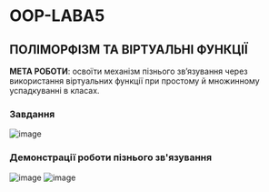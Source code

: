 # OOP-LABA5
ПОЛІМОРФІЗМ ТА ВІРТУАЛЬНІ ФУНКЦІЇ
--------------------
<b>МЕТА РОБОТИ</b>: освоїти механізм пізнього зв’язування через використання
віртуальних функції при простому й множинному успадкуванні в класах.

<h3>Завдання</h3>

![image](https://user-images.githubusercontent.com/105464154/207761593-59ea68ed-bed2-4cd1-ad9a-b1e04f3dd5cd.png)

<h3>Демонстрації роботи пізнього зв'язування</h2>

![image](https://user-images.githubusercontent.com/105464154/207761482-9c5e4976-8d89-4302-8b49-7407763d894d.png)
![image](https://user-images.githubusercontent.com/105464154/207761360-fa610ae3-9ca4-4169-a862-f31fced529b7.png)
